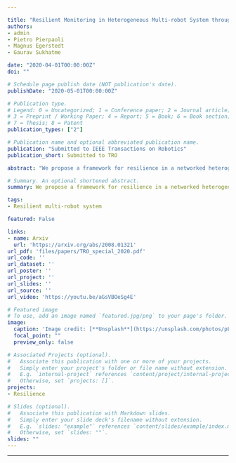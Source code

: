 ```yaml
---

title: "Resilient Monitoring in Heterogeneous Multi-robot System through Network Reconfiguration"
authors:
- admin
- Pietro Pierpaoli
- Magnus Egerstedt
- Gaurav Sukhatme

date: "2020-04-01T00:00:00Z"
doi: ""

# Schedule page publish date (NOT publication's date).
publishDate: "2020-05-01T00:00:00Z"

# Publication type.
# Legend: 0 = Uncategorized; 1 = Conference paper; 2 = Journal article;
# 3 = Preprint / Working Paper; 4 = Report; 5 = Book; 6 = Book section;
# 7 = Thesis; 8 = Patent
publication_types: ["2"]

# Publication name and optional abbreviated publication name.
publication: "Submitted to IEEE Transactions on Robotics"
publication_short: Submitted to TRO

abstract: "We propose a framework for resilience in a networked heterogeneous multi-robot team subject to resource failures. Each robot in the team is equipped with resources that it shares with its neighbors. Additionally, each robot in the team executes a task, whose performance depends on the resources to which it has access. When a resource on a particular robot becomes unavailable (eg. a camera ceases to function), the team optimally reconfigures its communication network so that the robots affected by the failure can continue their tasks. We focus on a monitoring task, where robots individually estimate the state of an exogenous process. We encode the end-to-end effect of a robot's resource loss on the monitoring performance of the team by defining a new stronger notion of observability -- one-hop observability. By abstracting the impact that low-level individual resources have on the task performance through the notion of one-hop observability, our framework leads to the principled reconfiguration of information flow in the team to effectively replace the lost resource on one robot with information from another, as long as certain conditions are met. Network reconfiguration is converted to the problem of selecting edges to be modified in the system's communication graph after a resource failure has occurred. A controller based on finite-time convergence control barrier functions drives each robot to a spatial location that enables the communication links of the modified graph. We validate the effectiveness of our framework by deploying it on a team of differential-drive robots estimating the position of a group of quadrotors. "

# Summary. An optional shortened abstract.
summary: We propose a framework for resilience in a networked heterogeneous multi-robot team subject to resource failures. Each robot in the team is equipped with resources that it shares with its neighbors.

tags:
- Resilient multi-robot system

featured: False

links:
- name: Arxiv
  url: 'https://arxiv.org/abs/2008.01321'
url_pdf: 'files/papers/TRO_special_2020.pdf'
url_code: ''
url_dataset: ''
url_poster: ''
url_project: ''
url_slides: ''
url_source: ''
url_video: 'https://youtu.be/aGsVBOeSg4E'

# Featured image
# To use, add an image named `featured.jpg/png` to your page's folder.
image:
  caption: 'Image credit: [**Unsplash**](https://unsplash.com/photos/pLCdAaMFLTE)'
  focal_point: ""
  preview_only: false

# Associated Projects (optional).
#   Associate this publication with one or more of your projects.
#   Simply enter your project's folder or file name without extension.
#   E.g. `internal-project` references `content/project/internal-project/index.md`.
#   Otherwise, set `projects: []`.
projects:
- Resilience

# Slides (optional).
#   Associate this publication with Markdown slides.
#   Simply enter your slide deck's filename without extension.
#   E.g. `slides: "example"` references `content/slides/example/index.md`.
#   Otherwise, set `slides: ""`.
slides: ""
---
```




---
